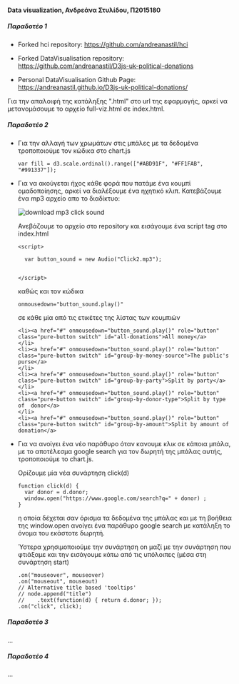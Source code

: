 #### Data visualization, Ανδρεάνα Στυλίδου, Π2015180

##### Παραδοτέο 1 

* Forked hci repository: https://github.com/andreanastil/hci

* Forked DataVisualisation repository: https://github.com/andreanastil/D3js-uk-political-donations

* Personal DataVisualisation Github Page: https://andreanastil.github.io/D3js-uk-political-donations/

Για την απαλοιφή της κατάληξης ".html" στο url της εφαρμογής, αρκεί να μετανομάσουμε το αρχείο full-viz.html σε index.html.
##### Παραδοτέο 2

* Για την αλλαγή των χρωμάτων στις μπάλες με τα δεδομένα τροποποιούμε τον κώδικα στο chart.js

  ```
  var fill = d3.scale.ordinal().range(["#ABD91F", "#FF1FAB", "#991337"]);
  ```

* Για να ακούγεται ήχος κάθε φορά που πατάμε ένα κουμπί ομαδοποίησης, αρκεί να διαλέξουμε ένα ηχητικό κλιπ.
  Κατεβάζουμε ένα mp3 αρχείο απο το διαδίκτυο: 

  ![download mp3 click sound](https://user-images.githubusercontent.com/22656813/31944348-6d9ea0aa-b8d4-11e7-82a2-1b131ccf83c2.PNG)


  Ανεβάζουμε το αρχείο στο repository και εισάγουμε ένα script tag στο index.html

  ```
  <script>		
    
    var button_sound = new Audio("Click2.mp3");
        
    
  </script>
  ```
  καθώς και τον κώδικα 
  ```
  onmousedown="button_sound.play()"
  ```
  σε κάθε μία από τις ετικέτες <a></a> της λίστας των κουμπιών  

  ```
  <li><a href="#" onmousedown="button_sound.play()" role="button" class="pure-button switch" id="all-donations">All money</a>
  </li>
  <li><a href="#" onmousedown="button_sound.play()" role="button" class="pure-button switch" id="group-by-money-source">The public's     purse</a> 
  </li>
  <li><a href="#" onmousedown="button_sound.play()" role="button" class="pure-button switch" id="group-by-party">Split by party</a>
  </li>
  <li><a href="#" onmousedown="button_sound.play()" role="button" class="pure-button switch" id="group-by-donor-type">Split by type of  donor</a>
  </li>
  <li><a href="#" onmousedown="button_sound.play()" role="button" class="pure-button switch" id="group-by-amount">Split by amount of  donation</a>
  ```    
* Για να ανοίγει ένα νέο παράθυρο όταν κανουμε κλικ σε κάποια μπάλα, με το αποτέλεσμα google search για τον δωρητή της μπάλας αυτής,
  τροποποιούμε το chart.js.
  
  Ορίζουμε μία νέα συνάρτηση click(d)
  
  ```
  function click(d) {
	var donor = d.donor;
	window.open("https://www.google.com/search?q=" + donor) ;
  }
  ```
  η οποία δέχεται σαν όρισμα τα δεδομένα της μπάλας και με τη βοήθεια της window.open ανοίγει ένα παράθυρο google search με
  κατάληξη το όνομα του εκάστοτε δωρητή.
  
  Ύστερα χρησιμοποιούμε την συνάρτηση on μαζί με την συνάρτηση που φτιάξαμε και την εισάγουμε κάτω από τις υπόλοιπες (μέσα στη συνάρτηση
  start)
  
  ```
  .on("mouseover", mouseover)
  .on("mouseout", mouseout)
  // Alternative title based 'tooltips'
  // node.append("title")
  //	.text(function(d) { return d.donor; });
  .on("click", click);
  ```
   
  
##### Παραδοτέο 3
...
##### Παραδοτέο 4 
...
